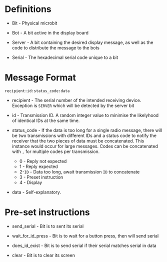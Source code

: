 # Definitions

* Bit - Physical microbit

* Bot - A bit active in the display board

* Server - A bit containing the desired display message, as well as the code to distribute the message to the bots

* Serial - The hexadecimal serial code unique to a bit

# Message Format

`recipient:id:status_code:data`

* recipient - The serial number of the intended receiving device. Exception is `SERVER` which will be detected by the server bit

* id - Transmission ID. A random integer value to minimise the likelyhood of identical IDs at the same time.

* status_code - If the data is too long for a single radio message, there will be two transmissions with different IDs and a status code to notify the receiver that the two pieces of data must be concatenated. This instance would occur for large messages. Codes can be concatenated with `,` for multiple codes per transmission.

    * 0 - Reply not expected
    * 1 - Reply expected
    * 2-`ID` - Data too long, await transmission `ID` to concatenate
    * 3 - Preset instruction
    * 4 - Display

* data - Self-explanatory.

# Pre-set instructions

* send_serial - Bit is to sent its serial

* wait_for_id_press - Bit is to wait for a button press, then will send serial

* does_id_exist - Bit is to send serial if their serial matches serial in data

* clear - Bit is to clear its screen
